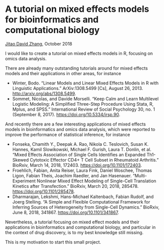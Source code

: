 A tutorial on mixed effects models for bioinformatics and computational biology
===
[Jitao David Zhang](mailto:jitao_david.zhang@roche.com), October 2018

I would like to create a tutorial on mixed effects models in R, focusing on omics data analysis.

There are already many outstanding tutorials around for mixed effects models and their applications in other areas, for instance

* Winter, Bodo. “Linear Models and Linear Mixed Effects Models in R with Linguistic Applications.” ArXiv:1308.5499 [Cs], August 26, 2013. http://arxiv.org/abs/1308.5499.
* Sommet, Nicolas, and Davide Morselli. “Keep Calm and Learn Multilevel Logistic Modeling: A Simplified Three-Step Procedure Using Stata, R, Mplus, and SPSS.” International Review of Social Psychology 30, no. 1 (September 8, 2017). https://doi.org/10.5334/irsp.90.

And recently there are a few interesting applications of mixed effects models in bioinformatics and omics data analysis, which were reported to improve the performance of statistical inference, for instance

* Fonseka, Chamith Y., Deepak A. Rao, Nikola C. Teslovich, Susan K. Hannes, Kamil Slowikowski, Michael F. Gurish, Laura T. Donlin, et al. “Mixed Effects Association of Single Cells Identifies an Expanded Th1-Skewed Cytotoxic Effector CD4+ T Cell Subset in Rheumatoid Arthritis.” BioRxiv, March 14, 2018, 172403. https://doi.org/10.1101/172403.
* Froehlich, Fabian, Anita Reiser, Laura Fink, Daniel Woschee, Thomas Ligon, Fabian Theis, Joachim Raedler, and Jan Hasenauer. “Multi-Experiment Nonlinear Mixed Effect Modeling of Single-Cell Translation Kinetics after Transfection.” BioRxiv, March 20, 2018, 285478. https://doi.org/10.1101/285478.
* Dharmarajan, Lekshmi, Hans-Michael Kaltenbach, Fabian Rudolf, and Joerg Stelling. “A Simple and Flexible Computational Framework for Inferring Sources of Heterogeneity from Single-Cell Dynamics.” BioRxiv, June 8, 2018, 341867. https://doi.org/10.1101/341867.

Nevertheless, a tutorial focusing on mixed effect models and their applications in bioinformatics and computational biology, and particular in the context of drug discovery, is to my best knowledge still missing. 

This is my motivation to start this small project.
